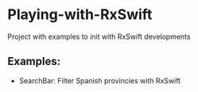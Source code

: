 # Playing-with-RxSwift
Project with examples to init with RxSwift developments

## Examples:
* SearchBar: Filter Spanish provincies with RxSwift
